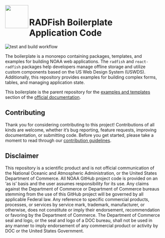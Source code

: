 <img align="left" width="75" src="https://github.com/user-attachments/assets/1e7b0f8c-2387-40e4-bdab-0b5e21662681">
<h1>RADFish Boilerplate Application Code</h1>

![test and build workflow](https://github.com/NMFS-RADFish/boilerplate/actions/workflows/run-tests.yml/badge.svg)

The boilerplate is a monorepo containing packages, templates, and examples for building NOAA web applications. The `radfish` and `react-radfish` packages help developers manage offline storage and utilize custom components based on the US Web Design System (USWDS). Additionally, this repository provides examples for building complex forms, tables, and managing application state.

This boilerplate is the parent repository for the [examples and templates](https://nmfs-radfish.github.io/radfish/developer-documentation/examples-and-templates) section of the [official documentation](https://nmfs-radfish.github.io/radfish/).

## Contributing
Thank you for considering contributing to this project! Contributions of all kinds are welcome, whether it’s bug reporting, feature requests, improving documentation, or submitting code. Before you get started, please take a moment to read through our [contribution guidelines](https://nmfs-radfish.github.io/radfish/about/contribute).

## Disclaimer
This repository is a scientific product and is not official communication of the National Oceanic and Atmospheric Administration, or the United States Department of Commerce. All NOAA GitHub project code is provided on an ‘as is’ basis and the user assumes responsibility for its use. Any claims against the Department of Commerce or Department of Commerce bureaus stemming from the use of this GitHub project will be governed by all applicable Federal law. Any reference to specific commercial products, processes, or services by service mark, trademark, manufacturer, or otherwise, does not constitute or imply their endorsement, recommendation or favoring by the Department of Commerce. The Department of Commerce seal and logo, or the seal and logo of a DOC bureau, shall not be used in any manner to imply endorsement of any commercial product or activity by DOC or the United States Government.
